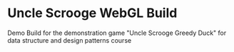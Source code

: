# Uncle Scrooge WebGL Build
Demo Build for the demonstration game "Uncle Scrooge Greedy Duck" for data structure and design patterns course
